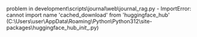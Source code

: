 problem in development\scripts\journal\web\journal_rag.py - ImportError: cannot import name 'cached_download' from 'huggingface_hub' (C:\Users\user\AppData\Roaming\Python\Python312\site-packages\huggingface_hub\__init__.py)
